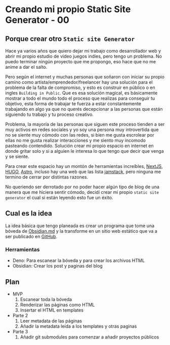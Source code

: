 # Creando mi propio Static Site Generator - 00

## Porque crear otro `Static site Generator`

Hace ya varios años que quiero dejar mi trabajo como desarrollador web y abrir mi propio estudio de video juegos indies, pero tengo un problema. No puedo terminar ningún proyecto que me propongo, eso hace que no me anime a dar el salto.

Pero según el internet y muchas personas que soñaron con iniciar su propio camino como artista/emprendedor/freelancer hay una solución para el problema de la falta de compromiso, y esto es construir en público o en ingles `Building in Public`. Que es esa solución magical, es básicamente mostrar a todo el mundo todo el proceso que realizas para conseguir tu objetivo, esta forma de trabajar te fuerza a estar constantemente trabajando en algo ya que no querés decepcionar a las personas que están siguiendo tu trabajo y tu proceso creativo.

Problema, la mayoría de las personas que siguen este proceso tienden a ser muy activos en redes sociales y yo soy una persona muy introvertida que no se siente muy cómodo con las redes, si bien me gusta escrolear por ellas no me gusta realizar interacciones y me siento muy incomodo pasteando contendido. Solución crear mi propio espacio en internet en donde gritar solo y si a alguien le interesa lo que tengo que decir que venga y se siente.

Para crear este espacio hay un montón de herramientas increíbles, [NextJS](https://nextjs.org/), [HUGO](https://gohugo.io/), [Astro](https://astro.build/), incluso hay una web que las lista [jamstack](https://jamstack.org/generators/), pero ninguna me termino de cerrar por distintas razones.

No queriendo ser derrotado por no poder hacer algún tipo de blog de una manera que me hiciera sentir cómodo, decidí crear mi propio `static site generator` el cual si están leyendo esto fue un éxito.

## Cual es la idea

La idea básica que tengo planeada es crear un programa que tome una bóveda de [Obsidian.md](https://obsidian.md/) y la transforme en un sitio web estático que va a ser publicado en [GitHub](https://github.com/).

### Herramientas

- Deno: Para escanear la bóveda y para crear los archivos HTML
- Obsidian: Crear los post y paginas del blog

## Plan

- MVP
  1. Escanear toda la bóveda
  2. Renderizar las páginas como HTML
  3. Insertar el HTML en templates
- Parte 2
  1. Leer metadata de las páginas
  2. Añadir la metadata leída a los templates y otras paginas
- Parte 3
  1. Añadir git submodules para comenzar a añadir proyectos públicos
